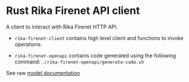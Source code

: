 # Rust Rika Firenet API client

A client to interact with Rika Firenet HTTP API.

- `rika-firenet-client` contains high level client and functions to invoke operations.

- `rika-firenet-openapi` contains code generated using the following command: `./rika-firenet-openapi/generate-code.sh`

See raw [model documentation](./rika-firenet-openapi/README.md)